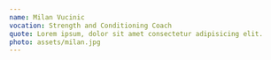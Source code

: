 ```yaml
---
name: Milan Vucinic
vocation: Strength and Conditioning Coach
quote: Lorem ipsum, dolor sit amet consectetur adipisicing elit.
photo: assets/milan.jpg
---
```

